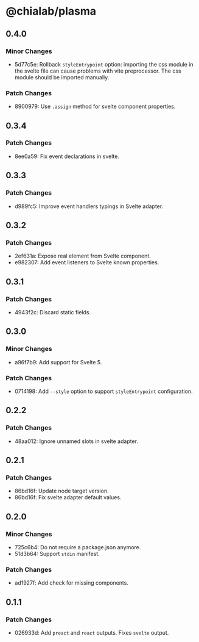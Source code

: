 # @chialab/plasma

## 0.4.0

### Minor Changes

-   5d77c5e: Rollback `styleEntrypoint` option: importing the css module in the svelte file can cause problems with vite preprocessor. The css module should be imported manually.

### Patch Changes

-   8900979: Use `.assign` method for svelte component properties.

## 0.3.4

### Patch Changes

-   8ee0a59: Fix event declarations in svelte.

## 0.3.3

### Patch Changes

-   d989fc5: Improve event handlers typings in Svelte adapter.

## 0.3.2

### Patch Changes

-   2ef631a: Expose real element from Svelte component.
-   e982307: Add event listeners to Svelte known properties.

## 0.3.1

### Patch Changes

-   4943f2c: Discard static fields.

## 0.3.0

### Minor Changes

-   a96f7b9: Add support for Svelte 5.

### Patch Changes

-   0714198: Add `--style` option to support `styleEntrypoint` configuration.

## 0.2.2

### Patch Changes

-   48aa012: Ignore unnamed slots in svelte adapter.

## 0.2.1

### Patch Changes

-   86bd16f: Update node target version.
-   86bd16f: Fix svelte adapter default values.

## 0.2.0

### Minor Changes

-   725c6b4: Do not require a package.json anymore.
-   51d3b64: Support `stdin` manifest.

### Patch Changes

-   ad1927f: Add check for missing components.

## 0.1.1

### Patch Changes

-   026933d: Add `preact` and `react` outputs. Fixes `svelte` output.
